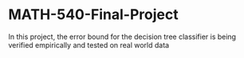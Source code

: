 # MATH-540-Final-Project
In this project, the error bound for the decision tree classifier is being verified empirically and tested on real world data
